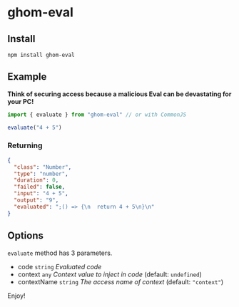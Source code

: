 
# ghom-eval

## Install

```
npm install ghom-eval
```

## Example

**Think of securing access because a malicious Eval can be devastating for your PC!**

```ts
import { evaluate } from "ghom-eval" // or with CommonJS

evaluate("4 + 5")
```

### Returning

```json
{
  "class": "Number",
  "type": "number",
  "duration": 0,
  "failed": false,
  "input": "4 + 5",
  "output": "9",
  "evaluated": ";() => {\n  return 4 + 5\n}\n"
}
```

## Options

`evaluate` method has 3 parameters.

- code `string` *Evaluated code*
- context `any` *Context value to inject in code* (default: `undefined`) 
- contextName `string` *The access name of context* (default: `"context"`)

Enjoy!